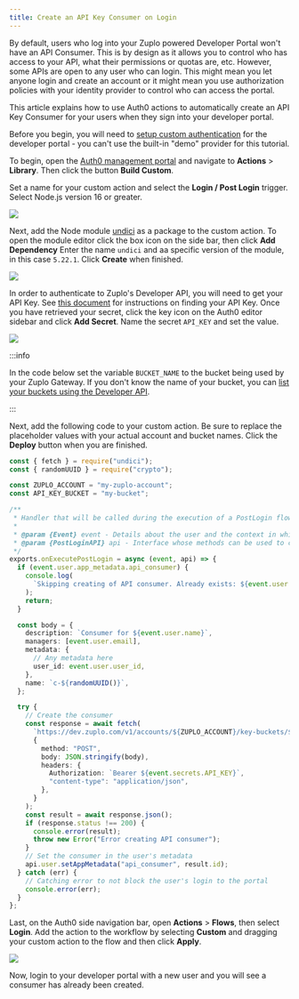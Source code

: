 ```yaml
---
title: Create an API Key Consumer on Login
---
```


By default, users who log into your Zuplo powered Developer Portal won't have an
API Consumer. This is by design as it allows you to control who has access to
your API, what their permissions or quotas are, etc. However, some APIs are open
to any user who can login. This might mean you let anyone login and create an
account or it might mean you use authorization policies with your identity
provider to control who can access the portal.

This article explains how to use Auth0 actions to automatically create an API
Key Consumer for your users when they sign into your developer portal.

Before you begin, you will need to
[setup custom authentication](./dev-portal-auth.md) for the developer portal -
you can't use the built-in "demo" provider for this tutorial.

To begin, open the [Auth0 management portal](https://manage.auth0.com) and
navigate to **Actions** > **Library**. Then click the button **Build Custom**.

Set a name for your custom action and select the **Login / Post Login** trigger.
Select Node.js version 16 or greater.

![](https://cdn.zuplo.com/assets/a46eabb3-4c22-476b-acc3-c5ab330d451e.png)

Next, add the Node module [undici](https://www.npmjs.com/package/undici) as a
package to the custom action. To open the module editor click the box icon on
the side bar, then click **Add Dependency** Enter the name `undici` and aa
specific version of the module, in this case `5.22.1`. Click **Create** when
finished.

![](https://cdn.zuplo.com/assets/0daf1916-3fac-4bed-b00d-55694236619c.png)

In order to authenticate to Zuplo's Developer API, you will need to get your API
Key. See [this document](./developer-api.md) for instructions on finding your
API Key. Once you have retrieved your secret, click the key icon on the Auth0
editor sidebar and click **Add Secret**. Name the secret `API_KEY` and set the
value.

![](https://cdn.zuplo.com/assets/2cf32602-9716-4b8d-9641-3830500e01c1.png)

:::info

In the code below set the variable `BUCKET_NAME` to the bucket being used by
your Zuplo Gateway. If you don't know the name of your bucket, you can
[list your buckets using the Developer API](https://dev.zuplo.com/docs/routes#apikeybucketsservice_list).

:::

Next, add the following code to your custom action. Be sure to replace the
placeholder values with your actual account and bucket names. Click the
**Deploy** button when you are finished.

```ts
const { fetch } = require("undici");
const { randomUUID } = require("crypto");

const ZUPLO_ACCOUNT = "my-zuplo-account";
const API_KEY_BUCKET = "my-bucket";

/**
 * Handler that will be called during the execution of a PostLogin flow.
 *
 * @param {Event} event - Details about the user and the context in which they are logging in.
 * @param {PostLoginAPI} api - Interface whose methods can be used to change the behavior of the login.
 */
exports.onExecutePostLogin = async (event, api) => {
  if (event.user.app_metadata.api_consumer) {
    console.log(
      `Skipping creating of API consumer. Already exists: ${event.user.app_metadata.api_consumer}`
    );
    return;
  }

  const body = {
    description: `Consumer for ${event.user.name}`,
    managers: [event.user.email],
    metadata: {
      // Any metadata here
      user_id: event.user.user_id,
    },
    name: `c-${randomUUID()}`,
  };

  try {
    // Create the consumer
    const response = await fetch(
      `https://dev.zuplo.com/v1/accounts/${ZUPLO_ACCOUNT}/key-buckets/${API_KEY_BUCKET}/consumers?with-api-key=true`,
      {
        method: "POST",
        body: JSON.stringify(body),
        headers: {
          Authorization: `Bearer ${event.secrets.API_KEY}`,
          "content-type": "application/json",
        },
      }
    );
    const result = await response.json();
    if (response.status !== 200) {
      console.error(result);
      throw new Error("Error creating API consumer");
    }
    // Set the consumer in the user's metadata
    api.user.setAppMetadata("api_consumer", result.id);
  } catch (err) {
    // Catching error to not block the user's login to the portal
    console.error(err);
  }
};
```

Last, on the Auth0 side navigation bar, open **Actions** > **Flows**, then
select **Login**. Add the action to the workflow by selecting **Custom** and
dragging your custom action to the flow and then click **Apply**.

![](https://cdn.zuplo.com/assets/a928c966-1636-47ad-af23-9f265e9eb590.png)

Now, login to your developer portal with a new user and you will see a consumer
has already been created.
